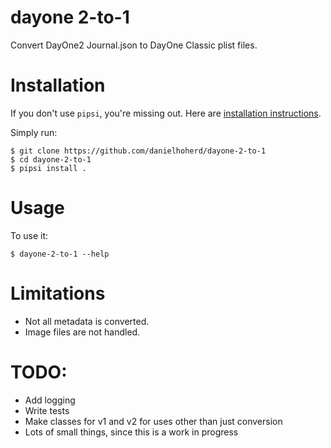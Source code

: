 # dayone 2-to-1

Convert DayOne2 Journal.json to DayOne Classic plist files.


# Installation

If you don't use `pipsi`, you're missing out.
Here are [installation instructions](https://github.com/mitsuhiko/pipsi#readme).

Simply run:

    $ git clone https://github.com/danielhoherd/dayone-2-to-1
    $ cd dayone-2-to-1
    $ pipsi install .


# Usage

To use it:

    $ dayone-2-to-1 --help

# Limitations

- Not all metadata is converted.
- Image files are not handled.

# TODO:

- Add logging
- Write tests
- Make classes for v1 and v2 for uses other than just conversion
- Lots of small things, since this is a work in progress
